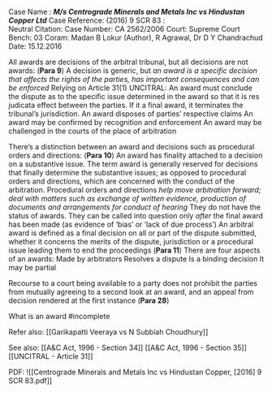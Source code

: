 Case Name : ***M/s Centrograde Minerals and Metals Inc vs Hindustan Copper Ltd***
Case Reference: (2016) 9 SCR 83 :  
Neutral Citation:
Case Number: CA 2562/2006
Court: Supreme Court
Bench: 03
Coram: Madan B Lokur (Author), R Agrawal, Dr D Y Chandrachud
Date: 15.12.2016

All awards are decisions of the arbitral tribunal, but all decisions are not awards: (**Para 9**)
	A decision is generic, but *an award is a specific decision that affects the rights of the parties, has important consequences and can be enforced*
	Relying on Article 31(1) UNCITRAL:
		An award must conclude the dispute as to the specific issue determined in the award so that it is res judicata effect between the parties.
			If it a final award, it terminates the tribunal’s jurisdiction.
		An award disposes of parties’ respective claims
		An award may be confirmed by recognition and enforcement
		An award may be challenged in the courts of the place of arbitration

There’s a distinction between an award and decisions such as procedural orders and directions: (**Para 10**)
	An award has finality attached to a decision on a substantive issue.
	The term award is generally reserved for decisions that finally determine the substantive issues; as opposed to procedural orders and directions, which are concerned with the conduct of the arbitration.
		Procedural orders and directions *help move arbitration forward; deal with matters such as exchange of written evidence, production of documents and arrangements for conduct of hearing*
		They do not have the status of awards.
		They can be called into question only *after* the final award has been made (as evidence of ‘bias’ or ‘lack of due process’)
An arbitral award is defined as a final decision on all or part of the dispute submitted, whether it concerns the merits of the dispute, jurisdiction or a procedural issue leading them to end the proceedings (**Para 11**)
		There are four aspects of an awards:
			Made by arbitrators
			Resolves a dispute 
			Is a binding decision 
			It may be partial

Recourse to a court being available to a party does not prohibit the parties from mutually agreeing to a second look at an award, and an appeal from decision rendered at the first instance (**Para 28**)

What is an award #incomplete 

Refer also:
[[Garikapatti Veeraya vs N Subbiah Choudhury]]

See also:
[[A&C Act, 1996 - Section 34]]
[[A&C Act, 1996 - Section 35]]
[[UNCITRAL - Article 31]]

PDF:
![[Centrograde Minerals and Metals Inc vs Hindustan Copper, [2016] 9 SCR 83.pdf]]